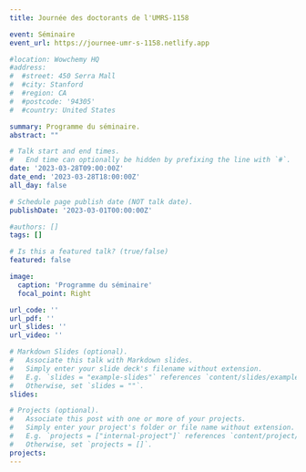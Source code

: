 ```yaml
---
title: Journée des doctorants de l'UMRS-1158

event: Séminaire
event_url: https://journee-umr-s-1158.netlify.app

#location: Wowchemy HQ
#address:
#  #street: 450 Serra Mall
#  #city: Stanford
#  #region: CA
#  #postcode: '94305'
#  #country: United States

summary: Programme du séminaire.
abstract: ""

# Talk start and end times.
#   End time can optionally be hidden by prefixing the line with `#`.
date: '2023-03-28T09:00:00Z'
date_end: '2023-03-28T18:00:00Z'
all_day: false

# Schedule page publish date (NOT talk date).
publishDate: '2023-03-01T00:00:00Z'

#authors: []
tags: []

# Is this a featured talk? (true/false)
featured: false

image:
  caption: 'Programme du séminaire'
  focal_point: Right

url_code: ''
url_pdf: ''
url_slides: ''
url_video: ''

# Markdown Slides (optional).
#   Associate this talk with Markdown slides.
#   Simply enter your slide deck's filename without extension.
#   E.g. `slides = "example-slides"` references `content/slides/example-slides.md`.
#   Otherwise, set `slides = ""`.
slides: 

# Projects (optional).
#   Associate this post with one or more of your projects.
#   Simply enter your project's folder or file name without extension.
#   E.g. `projects = ["internal-project"]` references `content/project/deep-learning/index.md`.
#   Otherwise, set `projects = []`.
projects:
---
```



